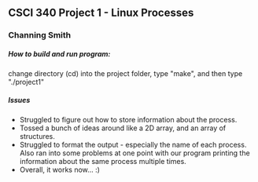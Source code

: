 ## CSCI 340 Project 1 - Linux Processes
### Channing Smith

##### How to build and run program:
change directory (cd) into the project folder, type "make", and then type "./project1"

##### Issues
- Struggled to figure out how to store information about the process.
- Tossed a bunch of ideas around like a 2D array, and an array of structures.
- Struggled to format the output - especially the name of each process. Also ran into some problems at one point with our program printing the information about the same process multiple times.  
- Overall, it works now... :)
